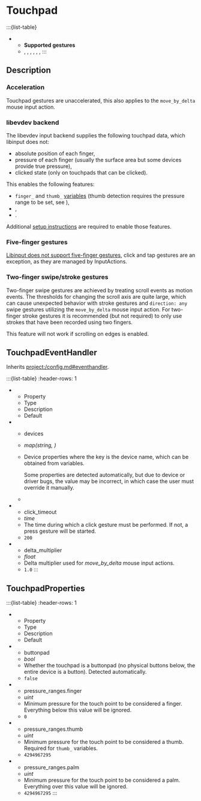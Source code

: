# Touchpad
:::{list-table}
* - **Supported gestures**
  - [](/gestures/click), [](/gestures/pinch), [](/gestures/press), [](/gestures/rotate), [](/gestures/stroke), [](/gestures/swipe), [](/gestures/tap)
:::

## Description
### Acceleration
Touchpad gestures are unaccelerated, this also applies to the ``move_by_delta`` mouse input action.

### libevdev backend
The libevdev input backend supplies the following touchpad data, which libinput does not:
- absolute position of each finger,
- pressure of each finger (usually the surface area but some devices provide true pressure),
- clicked state (only on touchpads that can be clicked).

This enables the following features:
- ``finger_`` and ``thumb_`` [variables](/variables) (thumb detection requires the pressure range to be set, see *[](#touchpadproperties)*),
- [](/gestures/click),
- [](/gestures/tap).

Additional [setup instructions](<project:/getting-started/installation/index.md#additional-setup-optional>) are required to enable those features.

### Five-finger gestures
[Libinput does not support five-finger gestures](https://gitlab.freedesktop.org/libinput/libinput/-/issues/763), click and tap gestures are an exception, as they are managed by InputActions.

### Two-finger swipe/stroke gestures
Two-finger swipe gestures are achieved by treating scroll events as motion events. The thresholds for changing the scroll axis are quite large, which can cause
unexpected behavior with stroke gestures and ``direction: any`` swipe gestures utilizing the ``move_by_delta`` mouse input action. For two-finger stroke
gestures it is  recommended (but not required) to only use strokes that have been recorded using two fingers.

This feature will not work if scrolling on edges is enabled.

## TouchpadEventHandler
Inherits <project:/config.md#eventhandler>.

:::{list-table}
:header-rows: 1

* - Property
  - Type
  - Description
  - Default

* - devices
  - *map(string, [](#touchpadproperties))*
  - Device properties where the key is the device name, which can be obtained from variables.

    Some properties are detected automatically, but due to device or driver bugs, the value may be incorrect, in which case the user must override it manually.
  - 

* - click_timeout
  - *time*
  - The time during which a click gesture must be performed. If not, a press gesture will be started.
  - ``200``

* - delta_multiplier
  - *float*
  - Delta multiplier used for *move_by_delta* mouse input actions.
  - ``1.0``
:::

## TouchpadProperties
:::{list-table}
:header-rows: 1

* - Property
  - Type
  - Description
  - Default

* - buttonpad
  - *bool*
  - Whether the touchpad is a buttonpad (no physical buttons below, the entire device is a button). Detected automatically.
  - ``false``

* - pressure_ranges.finger
  - *uint*
  - Minimum pressure for the touch point to be considered a finger. Everything below this value will be ignored.
  - ``0``

* - pressure_ranges.thumb
  - *uint*
  - Minimum pressure for the touch point to be considered a thumb. Required for ``thumb_`` variables.
  - ``4294967295``

* - pressure_ranges.palm
  - *uint*
  - Minimum pressure for the touch point to be considered a palm. Everything over this value will be ignored.
  - ``4294967295``
:::
